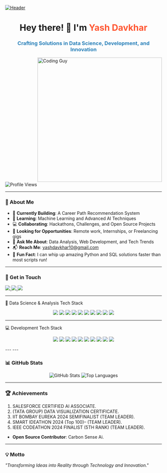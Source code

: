 [![Header](https://cdnb.artstation.com/p/assets/images/images/028/102/058/original/pixel-jeff-matrix-s.gif?1593487263)](https://github.com/yashdavkhar7020)
<h1 align="center">Hey there! 👋 I'm <span style="color: #FF5733;">Yash Davkhar</span></h1>
<h3 align="center" style="color: #2980B9;">Crafting Solutions in Data Science, Development, and Innovation</h3>

<img align="right" alt="Coding Guy" width="400" src="[https://media.giphy.com/media/qgQUggAC3Pfv687qPC/giphy.gif](https://i.pinimg.com/originals/81/17/8b/81178b47a8598f0c81c4799f2cdd4057.gif)">

<p align="left"> <img src="https://komarev.com/ghpvc/?username=yashdavkhar7020&label=Profile%20Views&color=0E75B6&style=flat-square" alt="Profile Views" /> </p>

---

### 🚀 About Me
- 🔭 **Currently Building**: A Career Path Recommendation System  
- 🌱 **Learning**: Machine Learning and Advanced AI Techniques  
- 💻 **Collaborating**: Hackathons, Challenges, and Open Source Projects  
- 🤝 **Looking for Opportunities**: Remote work, Internships, or Freelancing gigs  
- 🧠 **Ask Me About**: Data Analysis, Web Development, and Tech Trends  
- 📬 **Reach Me**: yashdavkhar10@gmail.com  
- 🎯 **Fun Fact**: I can whip up amazing Python and SQL solutions faster than most scripts run!  

---

### 🔗 Get in Touch
<p align="left">
  <a href="https://twitter.com/yashdavkhar10" target="_blank">
    <img src="https://img.shields.io/badge/Twitter-%231DA1F2.svg?&style=for-the-badge&logo=twitter&logoColor=white" />
  </a>
  <a href="https://linkedin.com/in/yash-davkhar" target="_blank">
    <img src="https://img.shields.io/badge/LinkedIn-%230077B5.svg?&style=for-the-badge&logo=linkedin&logoColor=white" />
  </a>
  <a href="https://www.leetcode.com/yashdavkhar" target="_blank">
    <img src="https://img.shields.io/badge/LeetCode-%23FFA116.svg?&style=for-the-badge&logo=leetcode&logoColor=white" />
  </a>
</p>

---

🧠 Data Science & Analysis Tech Stack
<p align="center"> <img src="https://img.shields.io/badge/Python-%233776AB.svg?style=for-the-badge&logo=python&logoColor=white" /> <img src="https://img.shields.io/badge/SQL-%23276D99.svg?style=for-the-badge&logo=mysql&logoColor=white" /> <img src="https://img.shields.io/badge/Pandas-%23150458.svg?style=for-the-badge&logo=pandas&logoColor=white" /> <img src="https://img.shields.io/badge/Numpy-%23013243.svg?style=for-the-badge&logo=numpy&logoColor=white" /> <img src="https://img.shields.io/badge/Matplotlib-%23E24A33.svg?style=for-the-badge&logo=matplotlib&logoColor=white" /> <img src="https://img.shields.io/badge/Seaborn-%23FF6347.svg?style=for-the-badge&logo=seaborn&logoColor=white" /> <img src="https://img.shields.io/badge/Scikit-learn-%23F7931E.svg?style=for-the-badge&logo=scikit-learn&logoColor=white" /> <img src="https://img.shields.io/badge/TensorFlow-%23FF6F00.svg?style=for-the-badge&logo=tensorflow&logoColor=white" /> <img src="https://img.shields.io/badge/Keras-%23D00000.svg?style=for-the-badge&logo=keras&logoColor=white" /> <img src="https://img.shields.io/badge/PowerBI-%23F2C811.svg?style=for-the-badge&logo=powerbi&logoColor=white" /> </p>

---
💻 Development Tech Stack
<p align="center"> <img src="https://img.shields.io/badge/JavaScript-%23F7DF1E.svg?style=for-the-badge&logo=javascript&logoColor=black" /> <img src="https://img.shields.io/badge/HTML-%23E34F26.svg?style=for-the-badge&logo=html5&logoColor=white" /> <img src="https://img.shields.io/badge/CSS-%231572B6.svg?style=for-the-badge&logo=css3&logoColor=white" /> <img src="https://img.shields.io/badge/React-%2361DAFB.svg?style=for-the-badge&logo=react&logoColor=black" /> <img src="https://img.shields.io/badge/Node.js-%23339933.svg?style=for-the-badge&logo=node.js&logoColor=white" /> <img src="https://img.shields.io/badge/Express-%23404d59.svg?style=for-the-badge&logo=express&logoColor=white" /> <img src="https://img.shields.io/badge/MySQL-%2300758F.svg?style=for-the-badge&logo=mysql&logoColor=white" /> <img src="https://img.shields.io/badge/MongoDB-%2347A248.svg?style=for-the-badge&logo=mongodb&logoColor=white" /> <img src="https://img.shields.io/badge/Bootstrap-%237952B3.svg?style=for-the-badge&logo=bootstrap&logoColor=white" /> <img src="https://img.shields.io/badge/AWS-%23232F3E.svg?style=for-the-badge&logo=amazon-aws&logoColor=white" /> </p>
---
---

### 📊 GitHub Stats
<p align="center">
  <img src="https://github-readme-stats.vercel.app/api?username=yashdavkhar7020&show_icons=true&theme=radical" alt="GitHub Stats" />
  
  <img src="https://github-readme-stats.vercel.app/api/top-langs/?username=yashdavkhar7020&layout=compact&theme=radical" alt="Top Languages" />
</p>

---

### 🏆 Achievements  
   1. SALESFORCE CERTIFIED AI ASSOCIATE.
   2. (TATA GROUP) DATA VISUALIZATION CERTIFICATE.
   3. IIT BOMBAY EUREKA 2024 SEMIFINALIST (TEAM LEADER).
   4. SMART IDEATHON 2024 (Top 100)– (TEAM LEADER).
   5. IEEE CODEATHON 2024 FINALIST (5TH RANK) (TEAM LEADER).
 
- **Open Source Contributor**: Carbon Sense Ai.


---

### 💡 Motto
_"Transforming Ideas into Reality through Technology and Innovation."_  
